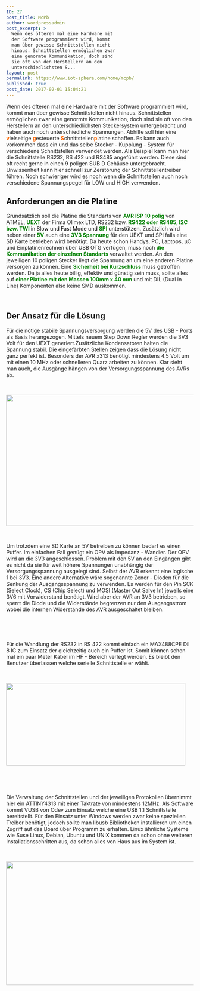 ```yaml
---
ID: 27
post_title: McPb
author: wordpressadmin
post_excerpt: >
  Wenn des öfteren mal eine Hardware mit
  der Software programmiert wird, kommt
  man über gewisse Schnittstellen nicht
  hinaus. Schnittstellen ermöglichen zwar
  eine genormte Kommunikation, doch sind
  sie oft von den Herstellern an den
  unterschiedlichsten S...
layout: post
permalink: https://www.iot-sphere.com/home/mcpb/
published: true
post_date: 2017-02-01 15:04:21
---
```

Wenn des öfteren mal eine Hardware mit der Software programmiert wird, kommt man über gewisse Schnittstellen nicht hinaus. Schnittstellen ermöglichen zwar eine genormte Kommunikation, doch sind sie oft von den Herstellern an den unterschiedlichsten Steckersystem untergebracht und haben auch noch unterschiedliche Spannungen. Abhilfe soll hier eine <strong><span style="color: #ff6600;">v</span></strong>ielseitige <strong><span style="color: #ff6600;">g</span></strong>esteuerte <strong><span style="color: #ff6600;">S</span></strong>chnittstellen<strong><span style="color: #ff6600;">p</span></strong>latine schaffen. Es kann auch vorkommen dass ein und das selbe Stecker - Kupplung - System für verschiedene Schnittstellen verwendet werden. Als Beispiel kann man hier die Schnittstelle RS232, RS 422 und RS485 angeführt werden. Diese sind oft recht gerne in einen 9 poligen SUB D Gehäuse untergebracht. Unwissenheit kann hier schnell zur Zerstörung der Schnittstellentreiber führen. Noch schwieriger wird es noch wenn die Schnittstellen auch noch verschiedene Spannungspegel für LOW und HIGH verwenden.

<!--more-->
<h2>Anforderungen an die Platine</h2>
Grundsätzlich soll die Platine die Standarts von <strong><span style="color: #008000;">AVR ISP 10 polig</span></strong> von ATMEL, <strong><span style="color: #008000;">UEXT</span></strong> der Firma Olimex LTD, RS232 bzw. <span style="color: #008000;"><strong>RS422 oder RS485, I2C bzw. TWI </strong><span style="color: #000000;">in Slow und Fast Mode und <strong><span style="color: #008000;">SPI</span></strong> unterstützen</span></span>. Zusätzlich wird neben einer <strong><span style="color: #008000;">5V</span></strong> auch eine <strong><span style="color: #008000;">3V3</span> <span style="color: #008000;">Spannung</span></strong> für den UEXT und SPI falls eine SD Karte betrieben wird benötigt. Da heute schon Handys, PC, Laptops, µC und Einplatinenrechnen über USB OTG verfügen, muss noch <span style="color: #008000;"><strong>die Kommunikation</strong></span> <strong><span style="color: #008000;">der einzelnen Standarts</span></strong> verwaltet werden. An den jeweiligen 10 poligen Stecker liegt die Spannung an um eine anderen Platine versorgen zu können. Eine <strong><span style="color: #008000;">Sicherheit bei Kurzschluss</span></strong> muss getroffen werden. Da ja alles heute billig, effektiv und günstig sein muss, sollte alles auf <strong><span style="color: #008000;">einer Platine mit den Massen 100mm x 40 mm</span></strong> und mit DIL (Dual in Line) Komponenten also keine SMD auskommen.

&nbsp;
<h2>Der Ansatz für die Lösung</h2>
Für die nötige stabile Spannungsversorgung werden die 5V des USB - Ports als Basis herangezogen. Mittels neuem Step Down Regler werden die 3V3 Volt für den UEXT generiert.Zusätzliche Kondensatoren halten die Spannung stabil. Die eingefärbten Stellen zeigen dass die Lösung nicht ganz perfekt ist. Besonders der AVR x313 benötigt mindestens 4.5 Volt um mit einen 10 MHz oder schnelleren Quarz arbeiten zu können. Klar sieht man auch, die Ausgänge hängen von der Versorgungsspannung des AVRs ab.

&nbsp;

<img class="aligncenter wp-image-73" title="supply-board" src="https://www.iot-sphere.com/home/wp-content/uploads/2017/02/supply-board-1.png" sizes="(max-width: 651px) 100vw, 651px" srcset="https://www.iot-sphere.com/home/wp-content/uploads/2017/02/supply-board-1.png 651w, https://www.iot-sphere.com/home/wp-content/uploads/2017/02/supply-board-1-300x162.png 300w" alt="" width="651" height="351" />

&nbsp;

Um trotzdem eine SD Karte an 5V betreiben zu können bedarf es einen Puffer. Im einfachen Fall genügt ein OPV als Impedanz - Wandler. Der OPV wird an die 3V3 angeschlossen. Problem mit den 5V an den Eingängen gibt es nicht da sie für weit höhere Spannungen unabhängig der Versorgungsspannung ausgelegt sind. Selbst der AVR erkennt eine logische 1 bei 3V3. Eine andere Alternative wäre sogenannte Zener - Dioden für die Senkung der Ausgangsspannung zu verwenden. Es werden für den Pin SCK (Select Clock), CS (Chip Select) und MOSI (Master Out Salve In) jeweils eine 3V6 mit Vorwiderstand benötigt. Wird aber der AVR an 3V3 betrieben, so sperrt die Diode und die Widerstände begrenzen nur den Ausgangsstrom wobei die internen Widerstände des AVR ausgeschaltet bleiben.

&nbsp;

&nbsp;

Für die Wandlung der RS232 in RS 422 kommt einfach ein MAX488CPE Dil 8 IC zum Einsatz der gleichzeitig auch ein Puffer ist. Somit können schon mal ein paar Meter Kabel im HF - Bereich verlegt werden. Es bleibt den Benutzer überlassen welche serielle Schnittstelle er wählt.

&nbsp;

<img class="aligncenter wp-image-74" title="mcpb-usi" src="https://www.iot-sphere.com/home/wp-content/uploads/2017/02/mcpb-usi-2.png" sizes="(max-width: 481px) 100vw, 481px" srcset="https://www.iot-sphere.com/home/wp-content/uploads/2017/02/mcpb-usi-2.png 481w, https://www.iot-sphere.com/home/wp-content/uploads/2017/02/mcpb-usi-2-300x138.png 300w" alt="" width="481" height="221" />

&nbsp;

&nbsp;

Die Verwaltung der Schnittstellen und der jeweiligen Protokollen übernimmt hier ein ATTINY4313 mit einer Taktrate von mindestens 12MHz. Als Software kommt VUSB von Odev zum Einsatz welche eine USB 1.1 Schnittstelle bereitstellt. Für den Einsatz unter Windows werden zwar keine speziellen Treiber benötigt, jedoch sollte man libusb Bibliotheken installieren um einen Zugriff auf das Board über Programm zu erhalten. Linux ähnliche Systeme wie Suse Linux, Debian, Ubuntu und UNIX kommen da schon ohne weiteren Installationsschritten aus, da schon alles von Haus aus im System ist.

&nbsp;

<img class="aligncenter wp-image-75" title="usb-avr" src="https://www.iot-sphere.com/home/wp-content/uploads/2017/02/usb-avr-1.png" sizes="(max-width: 511px) 100vw, 511px" srcset="https://www.iot-sphere.com/home/wp-content/uploads/2017/02/usb-avr-1.png 511w, https://www.iot-sphere.com/home/wp-content/uploads/2017/02/usb-avr-1-300x194.png 300w" alt="" width="511" height="331" />